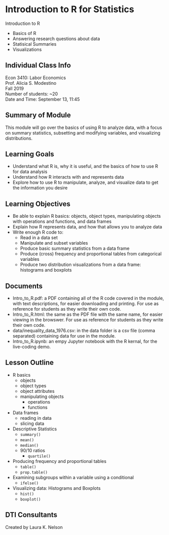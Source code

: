 # Introduction to R for Statistics 

Introduction to R
- Basics of R
- Answering research questions about data 
- Statisical Summaries
- Visualizations

## Individual Class Info
Econ 3410: Labor Economics
<br>
Prof. Alicia S. Modestino
<br>
Fall 2019
<br>
Number of students: ~20
<br>
Date and Time: September 13, 11:45
<br>

## Summary of Module
This module will go over the basics of using R to analyze data, with a focus on summary statistics, subsetting and modifying variables, and visualizing distributions. 

## Learning Goals
* Understand what R is, why it is useful, and the basics of how to use R for data analysis
* Understand how R interacts with and represents data
* Explore how to use R to manipulate, analyze, and visualize data to get the information you desire

## Learning Objectives
* Be able to explain R basics: objects, object types, manipulating objects with operations and functions, and data frames
* Explain how R represents data, and how that allows you to analyze data
* Write enough R code to:
  * Read in a data set
  * Manipulate and subset variables
  * Produce basic summary statistics from a data frame
  * Produce (cross) frequency and proportional tables from categorical variables
  * Produce two distribution visualizations from a data frame: histograms and boxplots
  
## Documents

* Intro_to_R.pdf: a PDF containing all of the R code covered in the module, with text descriptions, for easier downloading and printing. For use as reference for students as they write their own code.
* Intro_to_R.html: the same as the PDF file with the same name, for easier viewing in the browswer. For use as reference for students as they write their own code.
* data/inequality_data_1976.csv: in the data folder is a csv file (comma separated) containing data for use in the module.
* Intro_to_R.ipynb: an empy Jupyter notebook with the R kernal, for the live-coding demo.

## Lesson Outline

* R basics
  * objects
  * object types
  * object attributes
  * manipulating objects
    * operations
    * functions
* Data frames
  * reading in data
  * slicing data
* Descriptive Statistics
  * `summary()`
  * `mean()`
  * `median()`
  * 90/10 ratios
    * `quartile()`
* Producing frequency and proportional tables
  * `table()`
  * `prop.table()`
* Examining subgroups within a variable using a conditional
  * `ifelse()`
* Visualizing data: Histograms and Boxplots
  * `hist()`
  * `boxplot()`
  
  
## DTI Consultants
Created by Laura K. Nelson
